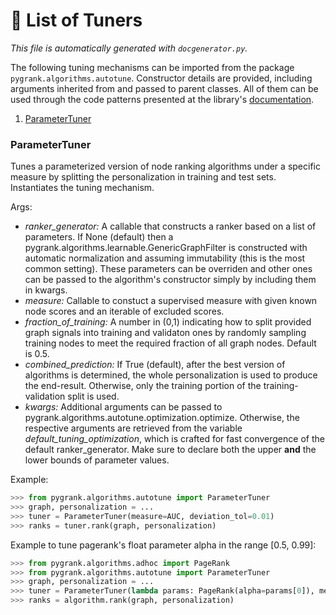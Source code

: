 # :scroll: List of Tuners
*This file is automatically generated with `docgenerator.py`.*

The following tuning mechanisms can be imported from the package `pygrank.algorithms.autotune`.
Constructor details are provided, including arguments inherited from and passed to parent classes.
All of them can be used through the code patterns presented at the library's [documentation](documentation.md).  
1. [ParameterTuner](#parametertuner)

### ParameterTuner 

Tunes a parameterized version of node ranking algorithms under a specific measure by splitting the personalization 
in training and test sets. 
Instantiates the tuning mechanism. 

Args: 
 * *ranker_generator:* A callable that constructs a ranker based on a list of parameters. If None (default) then a pygrank.algorithms.learnable.GenericGraphFilter is constructed with automatic normalization and assuming immutability (this is the most common setting). These parameters can be overriden and other ones can be passed to the algorithm's constructor simply by including them in kwargs. 
 * *measure:* Callable to constuct a supervised measure with given known node scores and an iterable of excluded scores. 
 * *fraction_of_training:* A number in (0,1) indicating how to split provided graph signals into training and validaton ones by randomly sampling training nodes to meet the required fraction of all graph nodes. Default is 0.5. 
 * *combined_prediction:* If True (default), after the best version of algorithms is determined, the whole personalization is used to produce the end-result. Otherwise, only the training portion of the training-validation split is used. 
 * *kwargs:* Additional arguments can be passed to pygrank.algorithms.autotune.optimization.optimize. Otherwise, the respective arguments are retrieved from the variable *default_tuning_optimization*, which is crafted for fast convergence of the default ranker_generator. Make sure to declare both the upper **and** the lower bounds of parameter values. 

Example:

```python 
>>> from pygrank.algorithms.autotune import ParameterTuner 
>>> graph, personalization = ... 
>>> tuner = ParameterTuner(measure=AUC, deviation_tol=0.01) 
>>> ranks = tuner.rank(graph, personalization) 
```


Example to tune pagerank's float parameter alpha in the range [0.5, 0.99]:

```python 
>>> from pygrank.algorithms.adhoc import PageRank 
>>> from pygrank.algorithms.autotune import ParameterTuner 
>>> graph, personalization = ... 
>>> tuner = ParameterTuner(lambda params: PageRank(alpha=params[0]), measure=AUC, deviation_tol=0.01, max_vals=[0.99], min_vals=[0.5]) 
>>> ranks = algorithm.rank(graph, personalization) 
```

